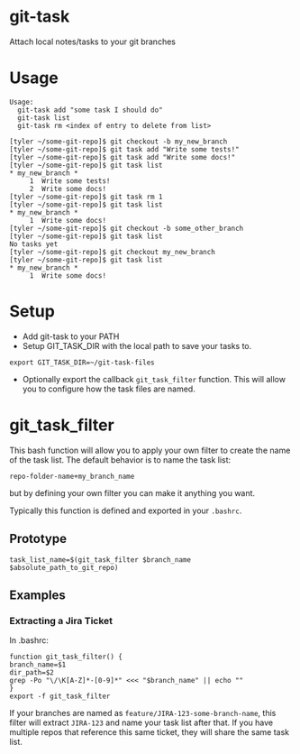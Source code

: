 # git-task
Attach local notes/tasks to your git branches

# Usage
```
Usage:
  git-task add "some task I should do"
  git-task list
  git-task rm <index of entry to delete from list>
```

```
[tyler ~/some-git-repo]$ git checkout -b my_new_branch
[tyler ~/some-git-repo]$ git task add "Write some tests!"
[tyler ~/some-git-repo]$ git task add "Write some docs!"
[tyler ~/some-git-repo]$ git task list
* my_new_branch *
     1	Write some tests!
     2	Write some docs!
[tyler ~/some-git-repo]$ git task rm 1
[tyler ~/some-git-repo]$ git task list
* my_new_branch *
     1	Write some docs!
[tyler ~/some-git-repo]$ git checkout -b some_other_branch
[tyler ~/some-git-repo]$ git task list
No tasks yet
[tyler ~/some-git-repo]$ git checkout my_new_branch
[tyler ~/some-git-repo]$ git task list
* my_new_branch *
     1	Write some docs!
```

# Setup
* Add git-task to your PATH
* Setup GIT_TASK_DIR with the local path to save your tasks to.
```
export GIT_TASK_DIR=~/git-task-files
```
* Optionally export the callback `git_task_filter` function. This will allow you to configure how the task files are named.

# git_task_filter
This bash function will allow you to apply your own filter to create the name of the task list. The default behavior is to name the task list:
```
repo-folder-name+my_branch_name
```
but by defining your own filter you can make it anything you want.

Typically this function is defined and exported in your `.bashrc`.

## Prototype
```
task_list_name=$(git_task_filter $branch_name $absolute_path_to_git_repo)
```

## Examples
### Extracting a Jira Ticket
In .bashrc:
```
function git_task_filter() {
branch_name=$1
dir_path=$2
grep -Po "\/\K[A-Z]*-[0-9]*" <<< "$branch_name" || echo ""
}
export -f git_task_filter
```

If your branches are named as `feature/JIRA-123-some-branch-name`, this filter will extract `JIRA-123` and name your task list after that. If you have multiple repos that reference this same ticket, they will share the same task list.
